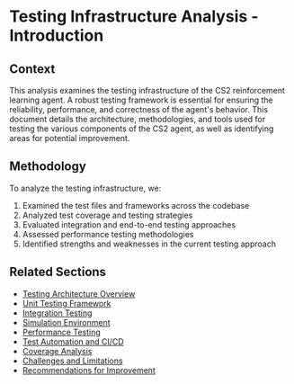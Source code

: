 # Testing Infrastructure Analysis - Introduction

## Context
This analysis examines the testing infrastructure of the CS2 reinforcement learning agent. A robust testing framework is essential for ensuring the reliability, performance, and correctness of the agent's behavior. This document details the architecture, methodologies, and tools used for testing the various components of the CS2 agent, as well as identifying areas for potential improvement.

## Methodology
To analyze the testing infrastructure, we:
1. Examined the test files and frameworks across the codebase
2. Analyzed test coverage and testing strategies
3. Evaluated integration and end-to-end testing approaches
4. Assessed performance testing methodologies
5. Identified strengths and weaknesses in the current testing approach

## Related Sections
- [Testing Architecture Overview](02_testing_architecture.md)
- [Unit Testing Framework](03_unit_testing.md)
- [Integration Testing](04_integration_testing.md)
- [Simulation Environment](05_simulation_environment.md)
- [Performance Testing](06_performance_testing.md)
- [Test Automation and CI/CD](07_test_automation.md)
- [Coverage Analysis](08_coverage_analysis.md)
- [Challenges and Limitations](09_challenges_limitations.md)
- [Recommendations for Improvement](10_improvement_recommendations.md) 